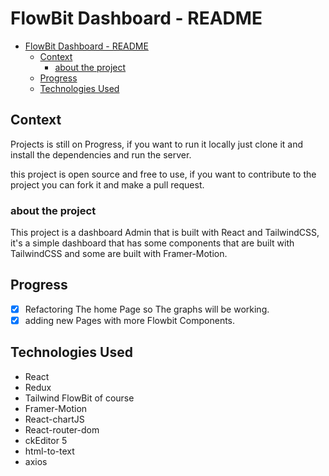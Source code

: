 # FlowBit Dashboard - README

<!--toc:start-->

- [FlowBit Dashboard - README](#flowbit-dashboard-readme)
  - [Context](#context)
    - [about the project](#about-the-project)
  - [Progress](#progress)
  - [Technologies Used](#technologies-used)
  <!--toc:end-->

## Context

Projects is still on Progress, if you want to run it locally just clone it and install the dependencies and run the server.

this project is open source and free to use, if you want to contribute to the project you can fork it and make a pull request.

### about the project

This project is a dashboard Admin that is built with React and TailwindCSS, it's a simple dashboard that has some components that are built with TailwindCSS and some are built with Framer-Motion.

## Progress

- [x] Refactoring The home Page so The graphs will be working.
- [x] adding new Pages with more Flowbit Components.

## Technologies Used

- React
- Redux
- Tailwind FlowBit of course
- Framer-Motion
- React-chartJS
- React-router-dom
- ckEditor 5
- html-to-text
- axios
